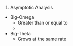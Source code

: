 1. Asymptotic Analysis
  - Big-Omega
    * Greater than or equal to
    * 
  - Big-Theta
    * Grows at the same rate
